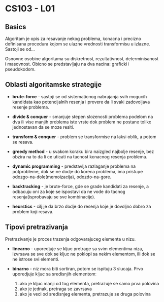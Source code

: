 # CS103 - L01
## Basics
Algoritam je opis za resavanje nekog problema, konacna i precizno definisana 
procedura kojom se ulazne vrednosti transformisu u izlazne. Sastoji se od...

Osnovne osobine algoritama su diskretnost, rezultativnost, determinisanost i
masovnost. Obicno se predstavljaju na dva nacina: graficki i pseudokodom.
## Oblasti algoritamske strategije
* **brute-force** - sastoji se od sistematicnog nabrajanja svih mogucih kandidata
kao potencijalnih resenja i provere da li svaki zadovoljava resenje problema.

* **divide & conquer** - smanjuje stepen slozenosti problema podelom na dva ili vise
manjih problema iste vrste dok problem ne postane toliko jednostavan
da se moze resiti.

* **transform & conquer** - problem se transformise na laksi oblik, a potom se resava.

* **greedy method** - u svakom koraku bira naizgled najbolje resenje, bez obzira
na to da li ce uticati na tacnost konacnog resenja problema.

* **dynamic programming** - predstavlja razlaganje problema na potprobleme, dok se ne 
dodje do korena problema, ima pristupe odozgo-na-dole(memoizacija), odozdo-na-gore.

* **backtracking** - je brute-force, gde se grade kandidati za resenje, a odbacuju oni
za koje se ispostavi da ne vode do tacnog resenja(isprobavaju se sve kombinacije).

* **heurstics** - cilj je da brzo dodje do resenja koje je dovoljno dobro za problem 
koji resava.
## Tipovi pretrazivanja
Pretrazivanje je proces trazenja odgovarajuceg elementa u nizu.
* **linearno** - uporedjuje se kljuc pretrage sa svim elementima niza, izvrsava se
sve dok se kljuc ne poklopi sa nekim elementom, ili dok se ne istrose svi elementi.

* **binarno** - niz mora biti sortiran, potom se ispituju 3 slucaja.
Prvo uporedjuje kljuc sa sredisnjih elementom:
  1. ako je kljuc manji od tog elementa, pretrazuje se samo prva polovina
  2. ako je jednak, pretraga se zavrsava
  3. ako je veci od sredisnjeg elementa, pretrazuje se druga polovina
